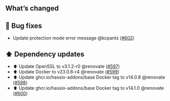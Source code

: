 ## What’s changed

## 🐛 Bug fixes

- Update protection mode error message @kcpants ([#602](https://github.com/hassio-addons/addon-ssh/pull/602))

## ⬆️ Dependency updates

- ⬆️ Update OpenSSL to v3.1.2-r0 @renovate ([#597](https://github.com/hassio-addons/addon-ssh/pull/597))
- ⬆️ Update Docker to v23.0.6-r4 @renovate ([#599](https://github.com/hassio-addons/addon-ssh/pull/599))
- ⬆️ Update ghcr.io/hassio-addons/base Docker tag to v14.0.8 @renovate ([#598](https://github.com/hassio-addons/addon-ssh/pull/598))
- ⬆️ Update ghcr.io/hassio-addons/base Docker tag to v14.1.0 @renovate ([#600](https://github.com/hassio-addons/addon-ssh/pull/600))
